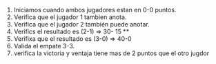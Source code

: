 1. Iniciamos cuando ambos jugadores estan en 0-0 puntos.
2. Verifica que el jugador 1 tambien anota.
3. Verifica que el jugador 2 también puede anotar.
4. Verifics   el resultado es (2-1) =>  30- 15 **
5. Verifixa que el resultado es (3-0) => 40-0
6. Valida el empate 3-3.
7. verifica la victoria y ventaja tiene mas de 2 puntos que el otro jugdor